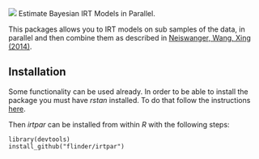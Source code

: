 ![](https://travis-ci.org/flinder/aeep_mcmc.svg)
Estimate Bayesian IRT Models in Parallel.

This packages allows you to IRT models on sub samples of the data, in parallel and then combine them as described in [Neiswanger, Wang, Xing (2014)](http://arxiv.org/abs/1311.4780).

## Installation

Some functionality can be used already. In order to be able to install the package you must have *rstan* installed. To do that follow the instructions [here](https://github.com/stan-dev/rstan/wiki/RStan-Getting-Started).

Then *irtpar* can be installed from within *R* with the following steps:
```{r}
library(devtools)
install_github("flinder/irtpar")
```

